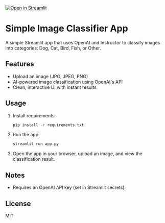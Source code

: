 
[![Open in Streamlit](https://img.shields.io/badge/-Streamlit-FF4B4B?style=flat&logo=streamlit&logoColor=white)](https://llm-image-classifier.streamlit.app)

# Simple Image Classifier App

A simple Streamlit app that uses OpenAI and Instructor to classify images into categories: Dog, Cat, Bird, Fish, or Other.

## Features
- Upload an image (JPG, JPEG, PNG)
- AI-powered image classification using OpenAI's API
- Clean, interactive UI with instant results

## Usage
1. Install requirements:
    ```bash
    pip install -r requirements.txt
    ```
2. Run the app:
    ```bash
    streamlit run app.py
    ```
3. Open the app in your browser, upload an image, and view the classification result.

## Notes
- Requires an OpenAI API key (set in Streamlit secrets).

## License
MIT

